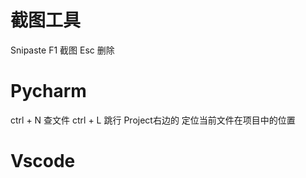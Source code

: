 # 截图工具
Snipaste
F1 截图 
Esc 删除

# Pycharm
ctrl + N 查文件
ctrl + L 跳行
Project右边的  定位当前文件在项目中的位置
# Vscode 
